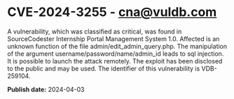 # CVE-2024-3255 - cna@vuldb.com

A vulnerability, which was classified as critical, was found in SourceCodester Internship Portal Management System 1.0. Affected is an unknown function of the file admin/edit_admin_query.php. The manipulation of the argument username/password/name/admin_id leads to sql injection. It is possible to launch the attack remotely. The exploit has been disclosed to the public and may be used. The identifier of this vulnerability is VDB-259104.

**Publish date:** 2024-04-03
